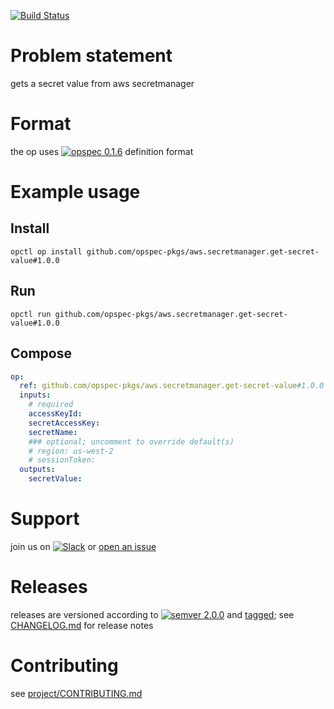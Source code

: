 [![Build Status](https://travis-ci.org/opspec-pkgs/aws.secretmanager.get-secret-value.svg?branch=master)](https://travis-ci.org/opspec-pkgs/aws.secretmanager.get-secret-value)

# Problem statement

gets a secret value from aws secretmanager

# Format

the op uses [![opspec 0.1.6](https://img.shields.io/badge/opspec-0.1.6-brightgreen.svg?colorA=6b6b6b&colorB=fc16be)](https://opspec.io/0.1.6) definition format

# Example usage

## Install

```shell
opctl op install github.com/opspec-pkgs/aws.secretmanager.get-secret-value#1.0.0
```

## Run

```
opctl run github.com/opspec-pkgs/aws.secretmanager.get-secret-value#1.0.0
```

## Compose

```yaml
op:
  ref: github.com/opspec-pkgs/aws.secretmanager.get-secret-value#1.0.0
  inputs:
    # required
    accessKeyId:
    secretAccessKey:
    secretName:
    ### optional; uncomment to override default(s)
    # region: us-west-2
    # sessionToken:  
  outputs:
    secretValue:
```

# Support

join us on
[![Slack](https://opctl-slackin.herokuapp.com/badge.svg)](https://opctl-slackin.herokuapp.com/)
or
[open an issue](https://github.com/opspec-pkgs/aws.secretmanager.get-secret-value/issues)

# Releases

releases are versioned according to
[![semver 2.0.0](https://img.shields.io/badge/semver-2.0.0-brightgreen.svg)](http://semver.org/spec/v2.0.0.html)
and [tagged](https://git-scm.com/book/en/v2/Git-Basics-Tagging); see
[CHANGELOG.md](CHANGELOG.md) for release notes

# Contributing

see
[project/CONTRIBUTING.md](https://github.com/opspec-pkgs/project/blob/master/CONTRIBUTING.md)

